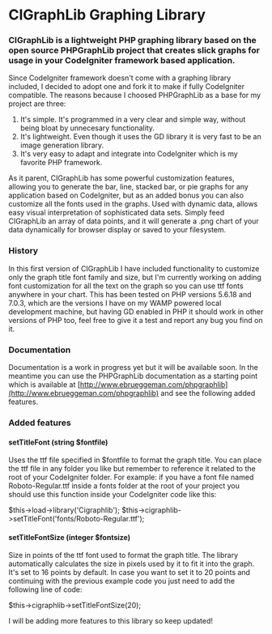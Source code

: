 # CIGraphLib Graphing Library

### CIGraphLib is a lightweight PHP graphing library based on the open source PHPGraphLib project that creates slick graphs for usage in your CodeIgniter framework based application.

Since CodeIgniter framework doesn't come with a graphing library included, I decided to adopt one and fork it to make if fully CodeIgniter compatible. The reasons because I choosed PHPGraphLib as a base for my project are three:

1. It's simple. It's programmed in a very clear and simple way, without being bloat by unnecesary functionality.
2. It's lightweight. Even though it uses the GD library it is very fast to be an image generation library.
3. It's very easy to adapt and integrate into CodeIgniter which is my favorite PHP framework.

As it parent, CIGraphLib has some powerful customization features, allowing you to generate the bar, line, stacked bar, or pie graphs for any application based on CodeIgniter, but as an added bonus you can also customize all the fonts used in the graphs. Used with dynamic data, allows easy visual interpretation of sophisticated data sets. Simply feed CIGraphLib an array of data points, and it will generate a .png chart of your data dynamically for browser display or saved to your filesystem.

### History

In this first version of CIGraphLib I have included functionality to customize only the graph title font family and size, but I'm currently working on adding font customization for all the text on the graph so you can use ttf fonts anywhere in your chart.
This has been tested on PHP versions 5.6.18 and 7.0.3, which are the versions I have on my WAMP powered local development machine, but having GD enabled in PHP it should work in other versions of PHP too, feel free to give it a test and report any bug you find on it.

### Documentation

Documentation is a work in progress yet but it will be available soon. In the meantime you can use the PHPGraphLib documentation as a starting point which is available at [http://www.ebrueggeman.com/phpgraphlib](http://www.ebrueggeman.com/phpgraphlib) and see the following added features.

### Added features

#### setTitleFont (string $fontfile)

Uses the ttf file specified in $fontfile to format the graph title. You can place the ttf file in any folder you like but remember to reference it related to the root of your CodeIgniter folder. For example: if you have a font file named Roboto-Regular.ttf inside a fonts folder at the root of your project you should use this function inside your CodeIgniter code like this:

$this->load->library('Cigraphlib');
$this->cigraphlib->setTitleFont('fonts/Roboto-Regular.ttf');

#### setTitleFontSize (integer $fontsize)

Size in points of the ttf font used to format the graph title. The library automatically calculates the size in pixels used by it to fit it into the graph. It's set to 16 points by default. In case you want to set it to 20 points and continuing with the previous example code you just need to add the following line of code:

$this->cigraphlib->setTitleFontSize(20);

I will be adding more features to this library so keep updated!

